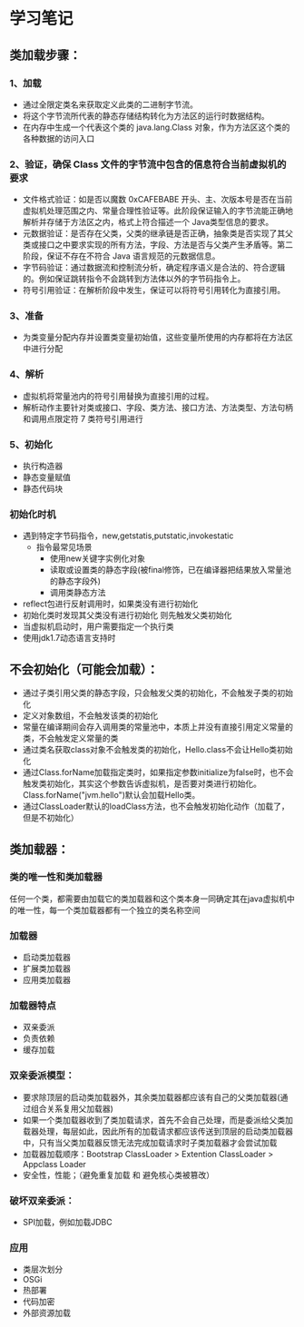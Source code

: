 # 学习笔记
## 类加载步骤：
### 1、加载
- 通过全限定类名来获取定义此类的二进制字节流。
- 将这个字节流所代表的静态存储结构转化为方法区的运行时数据结构。
- 在内存中生成一个代表这个类的 java.lang.Class 对象，作为方法区这个类的各种数据的访问入口

### 2、验证，确保 Class 文件的字节流中包含的信息符合当前虚拟机的要求
- 文件格式验证：如是否以魔数 0xCAFEBABE 开头、主、次版本号是否在当前虚拟机处理范围之内、常量合理性验证等。此阶段保证输入的字节流能正确地解析并存储于方法区之内，格式上符合描述一个 Java类型信息的要求。
- 元数据验证：是否存在父类，父类的继承链是否正确，抽象类是否实现了其父类或接口之中要求实现的所有方法，字段、方法是否与父类产生矛盾等。第二阶段，保证不存在不符合 Java 语言规范的元数据信息。
- 字节码验证：通过数据流和控制流分析，确定程序语义是合法的、符合逻辑的。例如保证跳转指令不会跳转到方法体以外的字节码指令上。
- 符号引用验证：在解析阶段中发生，保证可以将符号引用转化为直接引用。

### 3、准备
- 为类变量分配内存并设置类变量初始值，这些变量所使用的内存都将在方法区中进行分配

### 4、解析
- 虚拟机将常量池内的符号引用替换为直接引用的过程。
- 解析动作主要针对类或接口、字段、类方法、接口方法、方法类型、方法句柄和调用点限定符 7 类符号引用进行

### 5、初始化
- 执行构造器
- 静态变量赋值
- 静态代码块

### 初始化时机
+ 遇到特定字节码指令，new,getstatis,putstatic,invokestatic
	+ 指令最常见场景
		+ 使用new关键字实例化对象
		+ 读取或设置类的静态字段(被final修饰，已在编译器把结果放入常量池的静态字段外)
		+ 调用类静态方法
+ reflect包进行反射调用时，如果类没有进行初始化
+ 初始化类时发现其父类没有进行初始化 则先触发父类初始化
+ 当虚拟机启动时，用户需要指定一个执行类
+ 使用jdk1.7动态语言支持时


## 不会初始化（可能会加载）：
- 通过子类引用父类的静态字段，只会触发父类的初始化，不会触发子类的初始化
- 定义对象数组，不会触发该类的初始化
- 常量在编译期间会存入调用类的常量池中，本质上并没有直接引用定义常量的类，不会触发定义常量的类
- 通过类名获取class对象不会触发类的初始化，Hello.class不会让Hello类初始化
- 通过Class.forName加载指定类时，如果指定参数initialize为false时，也不会触发类初始化，其实这个参数告诉虚拟机，是否要对类进行初始化。Class.forName("jvm.hello")默认会加载Hello类。
- 通过ClassLoader默认的loadClass方法，也不会触发初始化动作（加载了，但是不初始化）

## 类加载器：
### 类的唯一性和类加载器
任何一个类，都需要由加载它的类加载器和这个类本身一同确定其在java虚拟机中的唯一性，每一个类加载器都有一个独立的类名称空间
### 加载器
- 启动类加载器
- 扩展类加载器
- 应用类加载器

### 加载器特点
- 双亲委派
- 负责依赖
- 缓存加载

### 双亲委派模型：
- 要求除顶层的启动类加载器外，其余类加载器都应该有自己的父类加载器(通过组合关系复用父加载器)
- 如果一个类加载器收到了类加载请求，首先不会自己处理，而是委派给父类加载器处理，每层如此，因此所有的加载请求都应该传送到顶层的启动类加载器中，只有当父类加载器反馈无法完成加载请求时子类加载器才会尝试加载
- 加载器加载顺序：Bootstrap ClassLoader > Extention ClassLoader > Appclass Loader
- 安全性，性能；（避免重复加载 和 避免核心类被篡改）

### 破坏双亲委派：
- SPI加载，例如加载JDBC

### 应用
- 类层次划分
- OSGi
- 热部署
- 代码加密
- 外部资源加载
